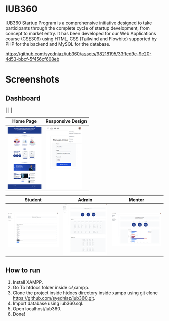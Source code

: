 # IUB360
IUB360 Startup Program is a comprehensive initiative designed to take participants through the complete cycle of startup development, from concept to market entry.
It has been developed for our Web Applications course (CSE309) using HTML, CSS (Tailwind and Flowbite) supported by PHP for the backend and MySQL for the database.

https://github.com/syedniaz/iub360/assets/98218195/33ffed9e-9e20-4d53-bbcf-5f456cf608eb

# Screenshots
## Dashboard

| |  |

| Home Page                                                                                             | Responsive Design                                                                                     | 
| ----------------------------------------------------------------------------------------------------- | ----------------------------------------------------------------------------------------------------- |
| <img src="./screenshots/Welcome-to-IUB-360.png" alt="Alt text" style="height: 200px;">                | <img src="./screenshots/Manage-Account-Responsive.png" alt="Alt text" style="height: 200px;">         |


| Student                                                                                               | Admin                                                                                                 | Mentor                                                                                              |
| ----------------------------------------------------------------------------------------------------- | ----------------------------------------------------------------------------------------------------- | --------------------------------------------------------------------------------------------------- |
| ![Screenshot (002)](screenshots/Welcome-Student.png)                                                  | ![Screenshot (003)](screenshots/admin-Dashboard.jpg)                                                  | ![Screenshot (004)](screenshots/Mentor-Dashboard.png)                                               |



## How to run
1.  Install XAMPP.
2.  Go To htdocs folder inside c:\xampp.
3.  Clone the project inside htdocs directory inside xampp using git clone https://github.com/syedniaz/iub360.git.
4.  Import database using iub360.sql.
5.  Open localhost/iub360.
6.  Done!


